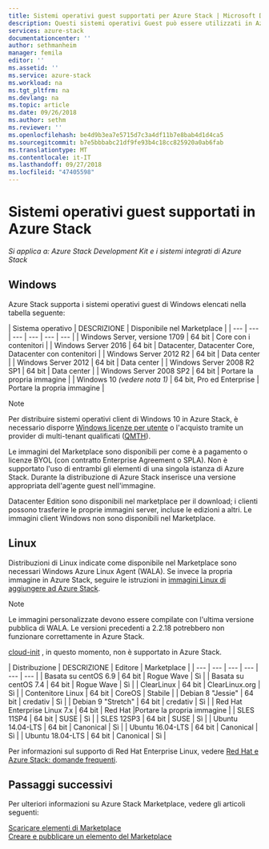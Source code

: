 ```yaml
---
title: Sistemi operativi guest supportati per Azure Stack | Microsoft Docs
description: Questi sistemi operativi Guest può essere utilizzati in Azure Stack.
services: azure-stack
documentationcenter: ''
author: sethmanheim
manager: femila
editor: ''
ms.assetid: ''
ms.service: azure-stack
ms.workload: na
ms.tgt_pltfrm: na
ms.devlang: na
ms.topic: article
ms.date: 09/26/2018
ms.author: sethm
ms.reviewer: ''
ms.openlocfilehash: be4d9b3ea7e5715d7c3a4df11b7e8bab4d1d4ca5
ms.sourcegitcommit: b7e5bbbabc21df9fe93b4c18cc825920a0ab6fab
ms.translationtype: MT
ms.contentlocale: it-IT
ms.lasthandoff: 09/27/2018
ms.locfileid: "47405598"
---
```

# <a name="guest-operating-systems-supported-on-azure-stack"></a>Sistemi operativi guest supportati in Azure Stack

*Si applica a: Azure Stack Development Kit e i sistemi integrati di Azure Stack*

## <a name="windows"></a>Windows

Azure Stack supporta i sistemi operativi guest di Windows elencati nella tabella seguente:

| Sistema operativo | DESCRIZIONE | Disponibile nel Marketplace |
| --- | --- | --- | --- | --- | --- |
| Windows Server, versione 1709 | 64 bit | Core con i contenitori |
| Windows Server 2016 | 64 bit |  Datacenter, Datacenter Core, Datacenter con contenitori |
| Windows Server 2012 R2 | 64 bit |  Data center |
| Windows Server 2012 | 64 bit |  Data center |
| Windows Server 2008 R2 SP1 | 64 bit |  Data center |
| Windows Server 2008 SP2 | 64 bit |  Portare la propria immagine |
| Windows 10 *(vedere nota 1)* | 64 bit, Pro ed Enterprise | Portare la propria immagine |

> [!NOTE]
> Per distribuire sistemi operativi client di Windows 10 in Azure Stack, è necessario disporre [Windows licenze per utente](https://www.microsoft.com/en-us/Licensing/product-licensing/windows10.aspx) o l'acquisto tramite un provider di multi-tenant qualificati ([QMTH](https://www.microsoft.com/en-us/CloudandHosting/licensing_sca.aspx)).

Le immagini del Marketplace sono disponibili per come è a pagamento o licenze BYOL (con contratto Enterprise Agreement o SPLA). Non è supportato l'uso di entrambi gli elementi di una singola istanza di Azure Stack. Durante la distribuzione di Azure Stack inserisce una versione appropriata dell'agente guest nell'immagine.

Datacenter Edition sono disponibili nel marketplace per il download; i clienti possono trasferire le proprie immagini server, incluse le edizioni a altri. Le immagini client Windows non sono disponibili nel Marketplace.

## <a name="linux"></a>Linux

Distribuzioni di Linux indicate come disponibile nel Marketplace sono necessari Windows Azure Linux Agent (WALA). Se invece la propria immagine in Azure Stack, seguire le istruzioni in [immagini Linux di aggiungere ad Azure Stack](azure-stack-linux.md).

> [!NOTE]
> Le immagini personalizzate devono essere compilate con l'ultima versione pubblica di WALA. Le versioni precedenti a 2.2.18 potrebbero non funzionare correttamente in Azure Stack.
>
> [cloud-init](https://cloud-init.io/) , in questo momento, non è supportato in Azure Stack.

| Distribuzione | DESCRIZIONE | Editore | Marketplace |
| --- | --- | --- | --- | --- | --- |
| Basata su centOS 6.9 | 64 bit | Rogue Wave | Sì |
| Basata su centOS 7.4 | 64 bit | Rogue Wave | Sì |
| ClearLinux | 64 bit | ClearLinux.org | Sì |
| Contenitore Linux |  64 bit | CoreOS | Stabile |
| Debian 8 "Jessie" | 64 bit | credativ |  Sì |
| Debian 9 "Stretch" | 64 bit | credativ | Sì |
| Red Hat Enterprise Linux 7.x | 64 bit | Red Hat |Portare la propria immagine |
| SLES 11SP4 | 64 bit | SUSE | Sì |
| SLES 12SP3 | 64 bit | SUSE | Sì |
| Ubuntu 14.04-LTS | 64 bit | Canonical | Sì |
| Ubuntu 16.04-LTS | 64 bit | Canonical | Sì |
| Ubuntu 18.04-LTS | 64 bit | Canonical | Sì |

Per informazioni sul supporto di Red Hat Enterprise Linux, vedere [Red Hat e Azure Stack: domande frequenti](https://access.redhat.com/articles/3413531).

## <a name="next-steps"></a>Passaggi successivi

Per ulteriori informazioni su Azure Stack Marketplace, vedere gli articoli seguenti:

[Scaricare elementi di Marketplace](azure-stack-download-azure-marketplace-item.md)  
[Creare e pubblicare un elemento del Marketplace](azure-stack-create-and-publish-marketplace-item.md)